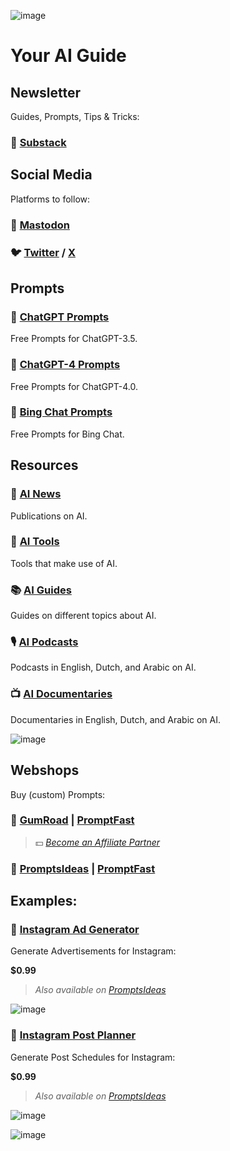 ![image](https://github.com/cas-van-vliet/cas-van-vliet/assets/146363448/12512d42-e0e2-452a-9d4b-ce683b1cc906)

# Your AI Guide

## Newsletter

Guides, Prompts, Tips & Tricks:

### 📨 [Substack](https://casvanvliet.substack.com)

## Social Media

Platforms to follow:

### 🦣 [Mastodon](https://infosec.exchange/casvanvliet)

### 🐦 [Twitter](https://twitter.com/promptfast) / [X](https://twitter.com/promptfast)

## Prompts

### 💬 [ChatGPT Prompts](https://github.com/cas-van-vliet/chatgpt-prompts)

Free Prompts for ChatGPT-3.5.

### 💬 [ChatGPT-4 Prompts](https://github.com/cas-van-vliet/chatgpt-4-prompts)

Free Prompts for ChatGPT-4.0.

### 💬 [Bing Chat Prompts](https://github.com/cas-van-vliet/bing-chat-prompts)

Free Prompts for Bing Chat.

## Resources

### 📰 [AI News](https://github.com/cas-van-vliet/ai-news)

Publications on AI.

### 🔧 [AI Tools](https://github.com/cas-van-vliet/ai-tools)

Tools that make use of AI.

### 📚 [AI Guides](https://github.com/cas-van-vliet/ai-guides)

Guides on different topics about AI.

### 🎙️ [AI Podcasts](https://github.com/cas-van-vliet/ai-podcasts)

Podcasts in English, Dutch, and Arabic on AI.

### 📺 [AI Documentaries](https://github.com/cas-van-vliet/ai-documentaries)

Documentaries in English, Dutch, and Arabic on AI.

![image](https://github.com/cas-van-vliet/cas-van-vliet/assets/146363448/6cbe0452-11a5-4881-a5e3-e7ae733f3e5c)

## Webshops

Buy (custom) Prompts:

### 🏪 [GumRoad](https://promptfast.gumroad.com) | [PromptFast](https://promptfast.gumroad.com)

> 💵 _[Become an Affiliate Partner](https://promptfast.gumroad.com/affiliates)_

### 🏪 [PromptsIdeas](https://promptsideas.com/profile/promptfast) | [PromptFast](https://promptsideas.com/profile/promptfast) 

## Examples:

### 📸 [Instagram Ad Generator](https://promptfast.gumroad.com/l/instagram-advertisement-generator)

Generate Advertisements for Instagram:

**$0.99**

> _Also available on [PromptsIdeas](https://promptsideas.com/prompt/instagram-advertisement-generator)_

![image](https://github.com/cas-van-vliet/cas-van-vliet/assets/146363448/8f9ee07d-0df2-4d41-a283-0a4e804dee27)

### 📸 [Instagram Post Planner](https://promptfast.gumroad.com/l/instagram-post-planner)

Generate Post Schedules for Instagram:

**$0.99**

> _Also available on [PromptsIdeas](https://promptsideas.com/prompt/instagram-post-planner)_

![image](https://github.com/cas-van-vliet/cas-van-vliet/assets/146363448/0b5945b3-29cb-4685-9692-b592c2bfd16b)

![image](https://github.com/cas-van-vliet/chatgpt-prompts/assets/146363448/19f7dc8e-23c1-4160-b6d8-304ab0aaaa5f)

<!---
cas-van-vliet/cas-van-vliet is a ✨ special ✨ repository because its `README.md` (this file) appears on your GitHub profile.
You can click the Preview link to take a look at your changes.
--->
